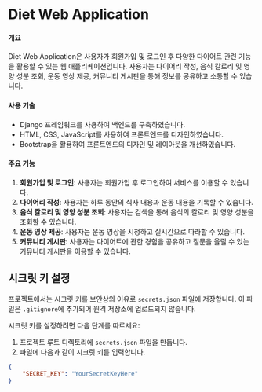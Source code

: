 # Diet Web Application

#### 개요
Diet Web Application은 사용자가 회원가입 및 로그인 후 다양한 다이어트 관련 기능을 활용할 수 있는 웹 애플리케이션입니다. 사용자는 다이어리 작성, 음식 칼로리 및 영양 성분 조회, 운동 영상 제공, 커뮤니티 게시판을 통해 정보를 공유하고 소통할 수 있습니다.

#### 사용 기술
- Django 프레임워크를 사용하여 백엔드를 구축하였습니다.
- HTML, CSS, JavaScript를 사용하여 프론트엔드를 디자인하였습니다.
- Bootstrap을 활용하여 프론트엔드의 디자인 및 레이아웃을 개선하였습니다.

#### 주요 기능
1. **회원가입 및 로그인**: 사용자는 회원가입 후 로그인하여 서비스를 이용할 수 있습니다.
2. **다이어리 작성**: 사용자는 하루 동안의 식사 내용과 운동 내용을 기록할 수 있습니다.
3. **음식 칼로리 및 영양 성분 조회**: 사용자는 검색을 통해 음식의 칼로리 및 영양 성분을 조회할 수 있습니다.
4. **운동 영상 제공**: 사용자는 운동 영상을 시청하고 실시간으로 따라할 수 있습니다.
5. **커뮤니티 게시판**: 사용자는 다이어트에 관한 경험을 공유하고 질문을 올릴 수 있는 커뮤니티 게시판을 이용할 수 있습니다.

## 시크릿 키 설정

프로젝트에서는 시크릿 키를 보안상의 이유로 `secrets.json` 파일에 저장합니다. 이 파일은 `.gitignore`에 추가되어 원격 저장소에 업로드되지 않습니다.

시크릿 키를 설정하려면 다음 단계를 따르세요:

1. 프로젝트 루트 디렉토리에 `secrets.json` 파일을 만듭니다.
2. 파일에 다음과 같이 시크릿 키를 입력합니다.

```json
{
    "SECRET_KEY": "YourSecretKeyHere"
}
